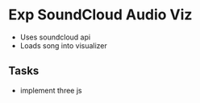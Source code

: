 # Exp SoundCloud Audio Viz

- Uses soundcloud api
- Loads song into visualizer

## Tasks
- implement three js